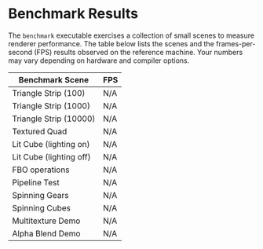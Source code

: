 # Benchmark Results

The `benchmark` executable exercises a collection of small scenes to
measure renderer performance.  The table below lists the scenes and the
frames-per-second (FPS) results observed on the reference machine.  Your
numbers may vary depending on hardware and compiler options.

| Benchmark Scene            | FPS |
|----------------------------|-----|
| Triangle Strip (100)       | N/A |
| Triangle Strip (1000)      | N/A |
| Triangle Strip (10000)     | N/A |
| Textured Quad              | N/A |
| Lit Cube (lighting on)     | N/A |
| Lit Cube (lighting off)    | N/A |
| FBO operations             | N/A |
| Pipeline Test              | N/A |
| Spinning Gears             | N/A |
| Spinning Cubes             | N/A |
| Multitexture Demo          | N/A |
| Alpha Blend Demo           | N/A |
